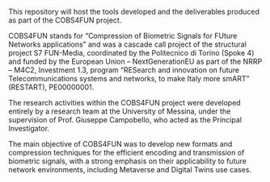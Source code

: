 This repository will host the tools developed and the deliverables produced as part of the COBS4FUN
project. 

COBS4FUN stands for “Compression of Biometric Signals for FUture Networks applications”
and was a cascade call project of the structural project S7 FUN-Media, coordinated by the Politecnico
di Torino (Spoke 4) and funded by the European Union – NextGenerationEU as part of the NRRP
– M4C2, Investment 1.3, program “RESearch and innovation on future Telecommunications systems
and networks, to make Italy more smART” (RESTART), PE00000001.

The research activities within the COBS4FUN project were developed entirely by a research team
at the University of Messina, under the supervision of Prof. Giuseppe Campobello, who acted as the
Principal Investigator.

The main objective of COBS4FUN was to develop new formats and compression techniques for the
efficient encoding and transmission of biometric signals, with a strong emphasis on their applicability
to future network environments, including Metaverse and Digital Twins use cases.
